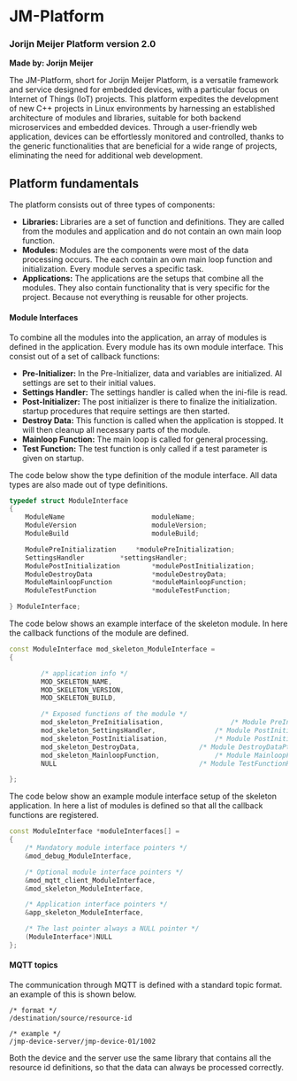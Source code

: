 # JM-Platform

### Jorijn Meijer Platform version 2.0

**Made by: Jorijn Meijer**

The JM-Platform, short for Jorijn Meijer Platform, is a versatile framework and service designed for embedded devices, with a particular focus on Internet of Things (IoT) projects. This platform expedites the development of new C++ projects in Linux environments by harnessing an established architecture of modules and libraries, suitable for both backend microservices and embedded devices. Through a user-friendly web application, devices can be effortlessly monitored and controlled, thanks to the generic functionalities that are beneficial for a wide range of projects, eliminating the need for additional web development. 

## Platform fundamentals

The platform consists out of three types of components:

- **Libraries:** Libraries are a set of function and definitions. They are called from the modules and application and do not contain an own main loop function.
- **Modules:** Modules are the components were most of the data processing occurs. The each contain an own main loop function and initialization. Every module serves a specific task.
- **Applications:** The applications are the setups that combine all the modules. They also contain functionality that is very specific for the project. Because not everything is reusable for other projects.

#### Module Interfaces

To combine all the modules into the application, an array of modules is defined in the application. Every module has its own module interface. This consist out of a set of callback functions:

- **Pre-Initializer:** In the Pre-Initializer, data and variables are initialized. Al settings are set to their initial values.
- **Settings Handler:** The settings handler is called when the ini-file is read. 
- **Post-Initializer:** The post initializer is there to finalize the initialization. startup procedures that require settings are then started.
- **Destroy Data:** This function is called when the application is stopped. It will then cleanup all necessary parts of the module.
- **Mainloop Function:** The main loop is called for general processing.
- **Test Function:** The test function is only called if a test parameter is given on startup.

The code below show the type definition of the module interface. All data types are also made out of type definitions.

```c++
typedef struct ModuleInterface
{
    ModuleName	                	moduleName;
    ModuleVersion               	moduleVersion;
    ModuleBuild	                	moduleBuild;

    ModulePreInitialization		*modulePreInitialization;
    SettingsHandler			*settingsHandler;
    ModulePostInitialization		*modulePostInitialization;
    ModuleDestroyData		    	*moduleDestroyData;
    ModuleMainloopFunction	    	*moduleMainloopFunction;
    ModuleTestFunction          	*moduleTestFunction;

} ModuleInterface;
```



The code below shows an example interface of the skeleton module. In here the callback functions of the module are defined. 

```c++
const ModuleInterface mod_skeleton_ModuleInterface =
{

		/* application info */
        MOD_SKELETON_NAME,
		MOD_SKELETON_VERSION,
		MOD_SKELETON_BUILD,

		/* Exposed functions of the module */
		mod_skeleton_PreInitialisation,			    	/* Module PreInitialisationPtr */
		mod_skeleton_SettingsHandler,				/* Module PostInitialisationPtr */
		mod_skeleton_PostInitialisation,			/* Module PostInitialisationPtr */
		mod_skeleton_DestroyData,				/* Module DestroyDataPtr */
		mod_skeleton_MainloopFunction,				/* Module MainloopFunctionPtr */
        NULL							    	/* Module TestFunctionPtr */

};
```

The code below show an example module interface setup of the skeleton application. In here a list of modules is defined so that all the callback functions are registered.

```c++
const ModuleInterface *moduleInterfaces[] =
{
	/* Mandatory module interface pointers */
	&mod_debug_ModuleInterface,

	/* Optional module interface pointers */
	&mod_mqtt_client_ModuleInterface,
	&mod_skeleton_ModuleInterface,

	/* Application interface pointers */
	&app_skeleton_ModuleInterface,

	/* The last pointer always a NULL pointer */
	(ModuleInterface*)NULL
};
```

#### MQTT topics

The communication through MQTT is defined with a standard topic format. an example of this is shown below.

```
/* format */
/destination/source/resource-id

/* example */
/jmp-device-server/jmp-device-01/1002
```

Both the device and the server use the same library that contains all the resource id definitions, so that the data can always be processed correctly.

